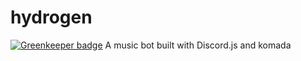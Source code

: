 # hydrogen

[![Greenkeeper badge](https://badges.greenkeeper.io/TortleOG/hydrogen.svg)](https://greenkeeper.io/)
A music bot built with Discord.js and komada
